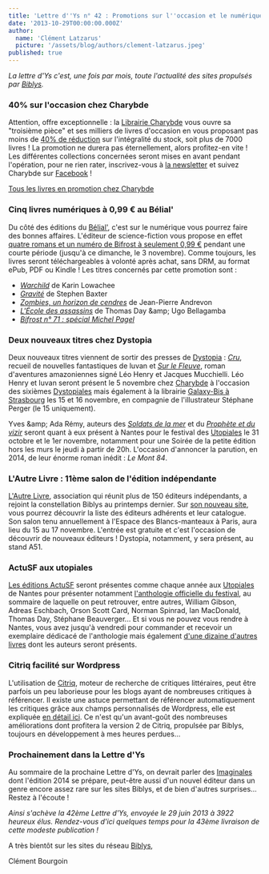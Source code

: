 ```yaml
---
title: 'Lettre d''Ys n° 42 : Promotions sur l''occasion et le numérique'
date: '2013-10-29T00:00:00.000Z'
author:
  name: 'Clément Latzarus'
  picture: '/assets/blog/authors/clement-latzarus.jpeg'
published: true
---
```


 *La lettre d&#039;Ys c&#039;est, une fois par mois, toute l&#039;actualité des sites propulsés par [Biblys](http://www.biblys.fr).*

###  40% sur l&#039;occasion chez Charybde

 Attention, offre exceptionnelle : la [Librairie Charybde](http://www.charybde.fr) vous ouvre sa &quot;troisième pièce&quot; et ses milliers de livres d&#039;occasion en vous proposant pas moins de [40% de réduction](http://www.charybde.fr/pages/promo) sur l&#039;intégralité du stock, soit plus de 7000 livres ! La promotion ne durera pas éternellement, alors profitez-en vite ! Les différentes collections concernées seront mises en avant pendant l&#039;opération, pour ne rien rater, inscrivez-vous à [la newsletter](http://www.charybde.fr/pages/newsletter) et suivez Charybde sur [Facebook](https://www.facebook.com/librairie.charybde) !

 [Tous les livres en promotion chez Charybde](http://www.charybde.fr/pages/promo)

###  Cinq livres numériques à 0,99 € au Bélial&#039;

 Du côté des éditions du [Bélial&#039;](http://www.belial.fr), c&#039;est sur le numérique vous pourrez faire des bonnes affaires. L&#039;éditeur de science-fiction vous propose en effet [quatre romans et un numéro de Bifrost à seulement 0,99 €](http://www.belial.fr/pages/ope099) pendant une courte période (jusqu&#039;à ce dimanche, le 3 novembre). Comme toujours, les livres seront téléchargeables à volonté après achat, sans DRM, au format ePub, PDF ou Kindle ! Les titres concernés par cette promotion sont :

- *[Warchild](http://www.belial.fr/karin-lowachee/warchild_ebelial)* de Karin Lowachee
- *[Gravité](http://www.belial.fr/stephen-baxter/gravite_ebelial)* de Stephen Baxter
- *[Zombies, un horizon de cendres](http://www.belial.fr/jean-pierre-andrevon/zombies-un-horizon-de-cendres_ebelial)* de Jean-Pierre Andrevon
- *[L&#039;École des assassins](http://www.belial.fr/ugo-bellagamba-thomas-day/l-ecole-des-assassins_ebelial)* de Thomas Day &amp;amp; Ugo Bellagamba
- *[Bifrost n° 71 : spécial Michel Pagel](http://www.belial.fr/revue/bifrost-71_numerique)*
 
###  Deux nouveaux titres chez Dystopia

 Deux nouveaux titres viennent de sortir des presses de [Dystopia](http://www.dystopia.fr) : [*Cru*](http://editions.dystopia.fr/luvan/cru), recueil de nouvelles fantastiques de luvan et [*Sur le Fleuve*](http://editions.dystopia.fr/henry-mucchielli/sur-le-fleuve), roman d&#039;aventures amazoniennes signé Léo Henry et Jacques Mucchielli. Léo Henry et luvan seront présent le 5 novembre chez [Charybde](http://www.charybde.fr) à l&#039;occasion des sixièmes [Dystopiales](http://www.dystopia.fr/post/2013/10/16/Dystopiales-6-%3A-l-affiche) mais également à la librairie [Galaxy-Bis à Strasbourg](http://www.dystopia.fr/post/2013/10/21/Rencontre-avec-luvan%2C-L%C3%A9o-Henry-et-St%C3%A9phane-Perger) les 15 et 16 novembre, en compagnie de l&#039;illustrateur Stéphane Perger (le 15 uniquement).

 Yves &amp;amp; Ada Rémy, auteurs des [*Soldats de la mer*](http://editions.dystopia.fr/yves-et-ada-remy/les-soldats-de-la-mer) et du *[Prophète et du vizir](http://editions.dystopia.fr/yves-et-ada-remy/le-prophete-et-le-vizir)* seront quant à eux présent à Nantes pour le festival des [Utopiales](http://www.utopiales.org/) le 31 octobre et le 1er novembre, notamment pour une Soirée de la petite édition hors les murs le jeudi à partir de 20h. L&#039;occasion d&#039;annoncer la parution, en 2014, de leur énorme roman inédit : *Le Mont 84*.

###  L&#039;Autre Livre : 11ème salon de l&#039;édition indépendante

 [L&#039;Autre Livre](http://www.lautrelivre.fr/), association qui réunit plus de 150 éditeurs indépendants, a rejoint la constellation Biblys au printemps dernier. Sur [son nouveau site](http://www.lautrelivre.fr/), vous pourrez découvrir la liste des éditeurs adhérents et leur catalogue. Son salon tenu annuellement à l&#039;Espace des Blancs-manteaux à Paris, aura lieu du 15 au 17 novembre. L&#039;entrée est gratuite et c&#039;est l&#039;occasion de découvrir de nouveaux éditeurs ! Dystopia, notamment, y sera présent, au stand A51.

###  ActuSF aux utopiales

 [Les éditions ActuSF](http://www.editions-actusf.fr/) seront présentes comme chaque année aux [Utopiales](http://www.utopiales.org/) de Nantes pour présenter notamment [l&#039;anthologie officielle du festival](http://www.editions-actusf.fr/anthologie/utopiales-2013), au sommaire de laquelle on peut retrouver, entre autres, William Gibson, Adreas Eschbach, Orson Scott Card, Norman Spinrad, Ian MacDonald, Thomas Day, Stéphane Beauverger... Et si vous ne pouvez vous rendre à Nantes, vous avez jusqu&#039;à vendredi pour commander et recevoir un exemplaire dédicacé de l&#039;anthologie mais également [d&#039;une dizaine d&#039;autres livres](http://www.editions-actusf.fr/post/operation-utopiales-13) dont les auteurs seront présents.

###  Citriq facilité sur Wordpress

 L&#039;utilisation de [Citriq](http://citriq.net), moteur de recherche de critiques littéraires, peut être parfois un peu laborieuse pour les blogs ayant de nombreuses critiques à référencer. Il existe une astuce permettant de référencer automatiquement les critiques grâce aux champs personnalisés de Wordpress, elle est expliquée [en détail ici](http://nokto.net/post/2013/08/26/Citriq-automatiser-le-referencement-des-critiques-avec-Wordpress). Ce n&#039;est qu&#039;un avant-goût des nombreuses améliorations dont profitera la version 2 de Citriq, propulsée par Biblys, toujours en développement à mes heures perdues...

###  Prochainement dans la Lettre d&#039;Ys

 Au sommaire de la prochaine Lettre d&#039;Ys, on devrait parler des [Imaginales](http://www.imaginales.fr) dont l&#039;édition 2014 se prépare, peut-être aussi d&#039;un nouvel éditeur dans un genre encore assez rare sur les sites Biblys, et de bien d&#039;autres surprises... Restez à l&#039;écoute !

 *Ainsi s&#039;achève la 42ème Lettre d&#039;Ys, envoyée le 29 juin 2013 à 3922 heureux élus. Rendez-vous d&#039;ici quelques temps pour la 43ème livraison de cette modeste publication !*

 A très bientôt sur les sites du réseau [Biblys](http://www.biblys.fr),

 Clément Bourgoin
